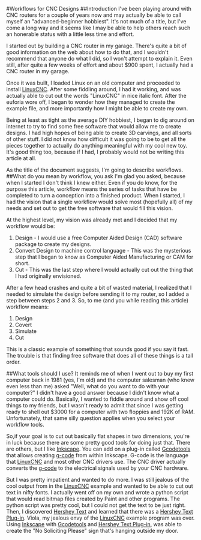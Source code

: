 #Workflows for CNC Designs
##Introduction
I've been playing around with CNC routers for a couple of years now and may actually be able to call myself an "advanced-beginner hobbiest".  It's not much of a title, but I've come a long way and it seems like I may be able to help others reach such an honerable status with a little less time and effort.

I started out by building a CNC router in my garage.  There's quite a bit of good information on the web about how to do that, and I wouldn't recommend that anyone do what I did, so I won't attempt to explain it.  Even still, after quite a few weeks of effort and about $900 spent, I actually had a CNC router in my garage.

Once it was built, I loaded Linux on an old computer and proceeded to install [LinuxCNC](linuxcnc.org).  After some fiddling around, I had it working, and was actually able to cut out the words "LinuxCNC" in nice italic font.  After the euforia wore off, I began to wonder how they managed to create the example file, and more importantly how I might be able to create my own.

Being at least as tight as the average DIY hobbiest, I began to dig around on internet to try to find some free software that would allow me to create designs.  I had high hopes of being able to create 3D carvings, and all sorts of other stuff.  I did not know how difficult it was going to be to get all the pieces together to actually do anything meaningful with my cool new toy.  It's good thing too, because if I had, I probably would not be writing this article at all.

As the title of the document suggests, I'm going to describe workflows.
##What do you mean by workflow, you ask
I'm glad you asked, because when I started I don't think I knew either.  Even if you do know, for the purpose this article, workflow means the series of tasks that have be completed to turn a conception into a finished product.  When I started, I had the vision that a single workflow would solve most (hopefully all) of my needs and set out to get the free software that would fill this vision.

At the highest level, my vision was already met and I decided that my workflow would be:

1. Design - I would use a free Computer Aided Design (CAD) software package to create my designs.
2. Convert Design to machine control language - This was the mysterious step that I began to know as Computer Aided Manufacturing or CAM for short.
3. Cut - This was the last step where I would actually cut out the thing that I had originally envisioned.

After a few head crashes and quite a bit of wasted material, I realized that I needed to simulate the design before sending it to my router, so I added a step between steps 2 and 3.  So, to me (and you while reading this article) workflow means:

1. Design
2. Covert
3. Simulate
4. Cut

This is a classic example of something that sounds good if you say it fast.  The trouble is that finding free software that does all of these things is a tall order.

##What tools should I use?
It reminds me of when I went out to buy my first computer back in 1981 (yes, I'm old) and the computer salesman (who knew even less than me) asked "Well, what do you want to do with your computer?"  I didn't have a good answer because I didn't know what a computer could do.  Basically, I wanted to fiddle around and show off cool things to my friends, but I wasn't ready to admit that since I was getting ready to shell out $3000 for a computer with two floppies and 192K of RAM.  Unfortunately, that same silly question applies when you select your workflow tools.

So,if your goal is to cut out basically flat shapes in two dimensions,  you're in luck because there are some pretty good tools for doing just that.  There are others, but I like [Inkscape](www.inkscape.org).  You can add on a plug-in called [Gcodetools](http://www.cnc-club.ru/forum/viewtopic.php?t=35#p65) that allows creating [g-code](http://en.wikipedia.org/wiki/G-code) from within Inkscape.  G-code is the language that [LinuxCNC](linuxcnc.org) and most other CNC drivers use.  The CNC driver actually converts the [g-code](http://en.wikipedia.org/wiki/G-code) to the electrical signals used by your CNC hardware.

But I was pretty impatient and wanted to do more.  I was still jealous of the cool output from in the [LinuxCNC](linuxcnc.org) example and wanted to be able to cut out text in nifty fonts.  I actually went off on my own and wrote a python script that would read bitmap files created by Paint and other programs.  The python script was pretty cool, but I could not get the text to be just right.  Then, I discovered [Hershey Text](http://www.evilmadscientist.com/2014/hershey-text-js/) and learned that there was a [Hershey Text Plug-in](http://www.evilmadscientist.com/2011/hershey-text-an-inkscape-extension-for-engraving-fonts/).  Viola, my jealous envy of the [LinuxCNC](linuxcnc.org) example program was over.  Using [Inkscape](www.inkscape.org) with [Gcodetools](http://www.cnc-club.ru/forum/viewtopic.php?t=35#p65) and [Hershey Text Plug-in](http://www.evilmadscientist.com/2011/hershey-text-an-inkscape-extension-for-engraving-fonts/), was able to create the "No Soliciting Please" sign that's hanging outside my door.
